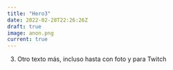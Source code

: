 ```yaml
---
title: "Hero3"
date: 2022-02-28T22:26:26Z
draft: true
image: anon.png
current: true
---
```


3. Otro texto más, incluso hasta con foto y para Twitch
